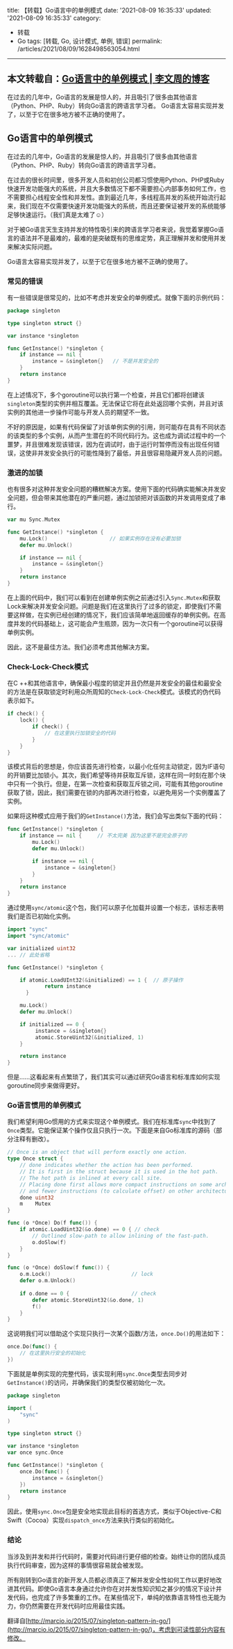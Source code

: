 title: 【转载】Go语言中的单例模式
date: '2021-08-09 16:35:33'
updated: '2021-08-09 16:35:33'
category:
 - 转载
 - Go
tags: [转载, Go, 设计模式, 单例, 错误]
permalink: /articles/2021/08/09/1628498563054.html
---

本文转载自：[Go语言中的单例模式 | 李文周的博客](https://www.liwenzhou.com/posts/Go/singleton_in_go/)
---

在过去的几年中，Go语言的发展是惊人的，并且吸引了很多由其他语言（Python、PHP、Ruby）转向Go语言的跨语言学习者。 Go语言太容易实现并发了，以至于它在很多地方被不正确的使用了。


<!-- more -->


## Go语言中的单例模式

在过去的几年中，Go语言的发展是惊人的，并且吸引了很多由其他语言（Python、PHP、Ruby）转向Go语言的跨语言学习者。

在过去的很长时间里，很多开发人员和初创公司都习惯使用Python、PHP或Ruby快速开发功能强大的系统，并且大多数情况下都不需要担心内部事务如何工作，也不需要担心线程安全性和并发性。直到最近几年，多线程高并发的系统开始流行起来，我们现在不仅需要快速开发功能强大的系统，而且还要保证被开发的系统能够足够快速运行。（我们真是太难了☺️）

对于被Go语言天生支持并发的特性吸引来的跨语言学习者来说，我觉着掌握Go语言的语法并不是最难的，最难的是突破既有的思维定势，真正理解并发和使用并发来解决实际问题。

Go语言太容易实现并发了，以至于它在很多地方被不正确的使用了。

### 常见的错误

有一些错误是很常见的，比如不考虑并发安全的单例模式。就像下面的示例代码：

```go
package singleton

type singleton struct {}

var instance *singleton

func GetInstance() *singleton {
	if instance == nil {
		instance = &singleton{}   // 不是并发安全的
	}
	return instance
}
```

在上述情况下，多个goroutine可以执行第一个检查，并且它们都将创建该`singleton`类型的实例并相互覆盖。无法保证它将在此处返回哪个实例，并且对该实例的其他进一步操作可能与开发人员的期望不一致。

不好的原因是，如果有代码保留了对该单例实例的引用，则可能存在具有不同状态的该类型的多个实例，从而产生潜在的不同代码行为。这也成为调试过程中的一个噩梦，并且很难发现该错误，因为在调试时，由于运行时暂停而没有出现任何错误，这使非并发安全执行的可能性降到了最低，并且很容易隐藏开发人员的问题。

### 激进的加锁

也有很多对这种并发安全问题的糟糕解决方案。使用下面的代码确实能解决并发安全问题，但会带来其他潜在的严重问题，通过加锁把对该函数的并发调用变成了串行。

```go
var mu Sync.Mutex

func GetInstance() *singleton {
    mu.Lock()                    // 如果实例存在没有必要加锁
    defer mu.Unlock()

    if instance == nil {
        instance = &singleton{}
    }
    return instance
}
```

在上面的代码中，我们可以看到在创建单例实例之前通过引入`Sync.Mutex`和获取Lock来解决并发安全问题。问题是我们在这里执行了过多的锁定，即使我们不需要这样做，在实例已经创建的情况下，我们应该简单地返回缓存的单例实例。在高度并发的代码基础上，这可能会产生瓶颈，因为一次只有一个goroutine可以获得单例实例。

因此，这不是最佳方法。我们必须考虑其他解决方案。

### Check-Lock-Check模式

在C ++和其他语言中，确保最小程度的锁定并且仍然是并发安全的最佳和最安全的方法是在获取锁定时利用众所周知的`Check-Lock-Check`模式。该模式的伪代码表示如下。

```go
if check() {
    lock() {
        if check() {
            // 在这里执行加锁安全的代码
        }
    }
}
```

该模式背后的思想是，你应该首先进行检查，以最小化任何主动锁定，因为IF语句的开销要比加锁小。其次，我们希望等待并获取互斥锁，这样在同一时刻在那个块中只有一个执行。但是，在第一次检查和获取互斥锁之间，可能有其他goroutine获取了锁，因此，我们需要在锁的内部再次进行检查，以避免用另一个实例覆盖了实例。

如果将这种模式应用于我们的`GetInstance()`方法，我们会写出类似下面的代码：

```go
func GetInstance() *singleton {
    if instance == nil {     // 不太完美 因为这里不是完全原子的
        mu.Lock()
        defer mu.Unlock()

        if instance == nil {
            instance = &singleton{}
        }
    }
    return instance
}
```

通过使用`sync/atomic`这个包，我们可以原子化加载并设置一个标志，该标志表明我们是否已初始化实例。

```go
import "sync"
import "sync/atomic"

var initialized uint32
... // 此处省略

func GetInstance() *singleton {

    if atomic.LoadUInt32(&initialized) == 1 {  // 原子操作 
		    return instance
	  }

    mu.Lock()
    defer mu.Unlock()

    if initialized == 0 {
         instance = &singleton{}
         atomic.StoreUint32(&initialized, 1)
    }

    return instance
}
```

但是……这看起来有点繁琐了，我们其实可以通过研究Go语言和标准库如何实现goroutine同步来做得更好。

### Go语言惯用的单例模式

我们希望利用Go惯用的方式来实现这个单例模式。我们在标准库`sync`中找到了`Once`类型。它能保证某个操作仅且只执行一次。下面是来自Go标准库的源码（部分注释有删改）。

```go
// Once is an object that will perform exactly one action.
type Once struct {
	// done indicates whether the action has been performed.
	// It is first in the struct because it is used in the hot path.
	// The hot path is inlined at every call site.
	// Placing done first allows more compact instructions on some architectures (amd64/x86),
	// and fewer instructions (to calculate offset) on other architectures.
	done uint32
	m    Mutex
}

func (o *Once) Do(f func()) {
	if atomic.LoadUint32(&o.done) == 0 { // check
		// Outlined slow-path to allow inlining of the fast-path.
		o.doSlow(f)
	}
}

func (o *Once) doSlow(f func()) {
	o.m.Lock()                          // lock
	defer o.m.Unlock()
	
	if o.done == 0 {                    // check
		defer atomic.StoreUint32(&o.done, 1)
		f()
	}
}
```

这说明我们可以借助这个实现只执行一次某个函数/方法，`once.Do()`的用法如下：

```go
once.Do(func() {
    // 在这里执行安全的初始化
})
```

下面就是单例实现的完整代码，该实现利用`sync.Once`类型去同步对`GetInstance()`的访问，并确保我们的类型仅被初始化一次。

```go
package singleton

import (
    "sync"
)

type singleton struct {}

var instance *singleton
var once sync.Once

func GetInstance() *singleton {
    once.Do(func() {
        instance = &singleton{}
    })
    return instance
}
```

因此，使用`sync.Once`包是安全地实现此目标的首选方式，类似于Objective-C和Swift（Cocoa）实现`dispatch_once`方法来执行类似的初始化。

### 结论

当涉及到并发和并行代码时，需要对代码进行更仔细的检查。始终让你的团队成员执行代码审查，因为这样的事情很容易就会被发现。

所有刚转到Go语言的新开发人员都必须真正了解并发安全性如何工作以更好地改进其代码。即使Go语言本身通过允许你在对并发性知识知之甚少的情况下设计并发代码，也完成了许多繁重的工作。在某些情况下，单纯的依靠语言特性也无能为力，你仍然需要在开发代码时应用最佳实践。

翻译自[http://marcio.io/2015/07/singleton-pattern-in-go/](http://marcio.io/2015/07/singleton-pattern-in-go/)，考虑到可读性部分内容有修改。

